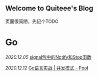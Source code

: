 ## Welcome to Quiteee's Blog

页面很简陋，先记个TODO

# Go 
*2020.12.05* [signal包中的Notify和Stop函数](https://quiteee.github.io/go/signal)

*2020.12.12* [Go语言实战 | 并发模式 - Pool](https://quiteee.github.io/go/pool)